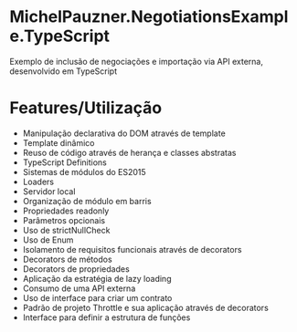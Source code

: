 # MichelPauzner.NegotiationsExample.TypeScript
Exemplo de inclusão de negociações e importação via API externa, desenvolvido em TypeScript

# Features/Utilização
+ Manipulação declarativa do DOM através de template
+ Template dinâmico
+ Reuso de código através de herança e classes abstratas
+ TypeScript Definitions
+ Sistemas de módulos do ES2015
+ Loaders
+ Servidor local
+ Organização de módulo em barris
+ Propriedades readonly
+ Parâmetros opcionais
+ Uso de strictNullCheck
+ Uso de Enum
+ Isolamento de requisitos funcionais através de decorators
+ Decorators de métodos
+ Decorators de propriedades
+ Aplicação da estratégia de lazy loading
+ Consumo de uma API externa
+ Uso de interface para criar um contrato
+ Padrão de projeto Throttle e sua aplicação através de decorators
+ Interface para definir a estrutura de funções
